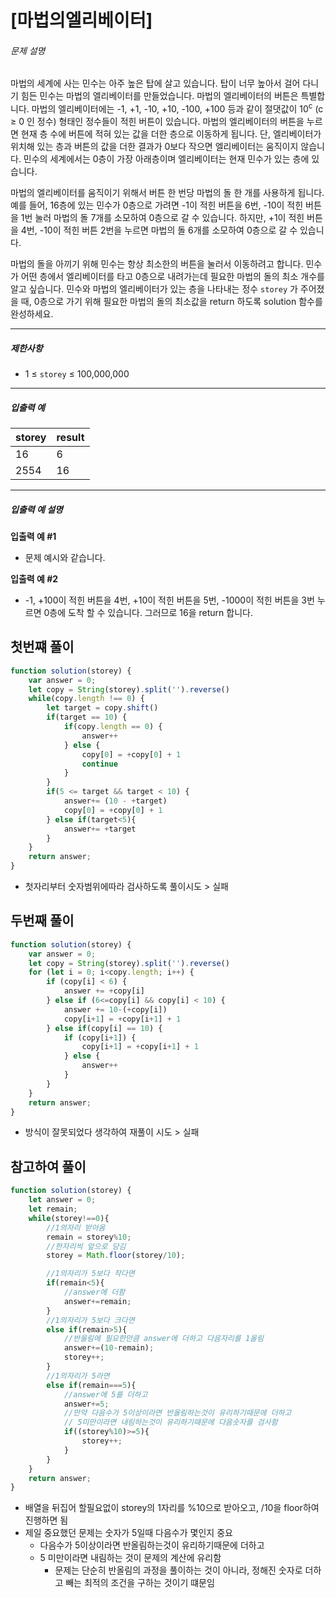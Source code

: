 # [마법의엘리베이터]

[](https://school.programmers.co.kr/learn/courses/30/lessons/148653#)

###### 문제 설명

마법의 세계에 사는 민수는 아주 높은 탑에 살고 있습니다. 탑이 너무 높아서 걸어 다니기 힘든 민수는 마법의 엘리베이터를 만들었습니다. 마법의 엘리베이터의 버튼은 특별합니다. 마법의 엘리베이터에는 -1, +1, -10, +10, -100, +100 등과 같이 절댓값이 10<sup>c</sup> (c ≥ 0 인 정수) 형태인 정수들이 적힌 버튼이 있습니다. 마법의 엘리베이터의 버튼을 누르면 현재 층 수에 버튼에 적혀 있는 값을 더한 층으로 이동하게 됩니다. 단, 엘리베이터가 위치해 있는 층과 버튼의 값을 더한 결과가 0보다 작으면 엘리베이터는 움직이지 않습니다. 민수의 세계에서는 0층이 가장 아래층이며 엘리베이터는 현재 민수가 있는 층에 있습니다.

마법의 엘리베이터를 움직이기 위해서 버튼 한 번당 마법의 돌 한 개를 사용하게 됩니다.예를 들어, 16층에 있는 민수가 0층으로 가려면 -1이 적힌 버튼을 6번, -10이 적힌 버튼을 1번 눌러 마법의 돌 7개를 소모하여 0층으로 갈 수 있습니다. 하지만, +1이 적힌 버튼을 4번, -10이 적힌 버튼 2번을 누르면 마법의 돌 6개를 소모하여 0층으로 갈 수 있습니다.

마법의 돌을 아끼기 위해 민수는 항상 최소한의 버튼을 눌러서 이동하려고 합니다. 민수가 어떤 층에서 엘리베이터를 타고 0층으로 내려가는데 필요한 마법의 돌의 최소 개수를 알고 싶습니다. 민수와 마법의 엘리베이터가 있는 층을 나타내는 정수 `storey` 가 주어졌을 때, 0층으로 가기 위해 필요한 마법의 돌의 최소값을 return 하도록 solution 함수를 완성하세요.

___

##### 제한사항

-   1 ≤ `storey` ≤ 100,000,000

___

##### 입출력 예

| storey | result |
| --- | --- |
| 16 | 6 |
| 2554 | 16 |

___

##### 입출력 예 설명

**입출력 예 #1**

-   문제 예시와 같습니다.

**입출력 예 #2**

-   \-1, +100이 적힌 버튼을 4번, +10이 적힌 버튼을 5번, -1000이 적힌 버튼을 3번 누르면 0층에 도착 할 수 있습니다. 그러므로 16을 return 합니다.

## 첫번쨰 풀이

```javascript
function solution(storey) {
    var answer = 0;
    let copy = String(storey).split('').reverse()
    while(copy.length !== 0) {
        let target = copy.shift()
        if(target == 10) {
            if(copy.length == 0) {
                answer++
            } else {
                copy[0] = +copy[0] + 1
                continue   
            }
        }
        if(5 <= target && target < 10) {
            answer+= (10 - +target)
            copy[0] = +copy[0] + 1
        } else if(target<5){
            answer+= +target
        }
    }
    return answer;
}
```

- 첫자리부터 숫자범위에따라 검사하도록 풀이시도 > 실패

## 두번째 풀이

```javascript
function solution(storey) {
    var answer = 0;
    let copy = String(storey).split('').reverse()
    for (let i = 0; i<copy.length; i++) {
        if (copy[i] < 6) {
            answer += +copy[i]
        } else if (6<=copy[i] && copy[i] < 10) {
            answer += 10-(+copy[i])
            copy[i+1] = +copy[i+1] + 1
        } else if(copy[i] == 10) {
            if (copy[i+1]) {
                copy[i+1] = +copy[i+1] + 1
            } else {
                answer++
            }
        }
    }
    return answer;
}
```

- 방식이 잘못되었다 생각하여 재풀이 시도 > 실패

## 참고하여 풀이

```javascript
function solution(storey) {
    let answer = 0;
    let remain;
    while(storey!==0){
        //1의자리 받아옴
        remain = storey%10;
        //한자리씩 앞으로 당김
        storey = Math.floor(storey/10);

        //1의자리가 5보다 작다면
        if(remain<5){
            //answer에 더함
            answer+=remain;
        }
        //1의자리가 5보다 크다면
        else if(remain>5){
            //반올림에 필요한만큼 answer에 더하고 다음자리를 1올림
            answer+=(10-remain);
            storey++;
        }
        //1의자리가 5라면
        else if(remain===5){
            //answer에 5를 더하고
            answer+=5;
            //만약 다음수가 5이상이라면 반올림하는것이 유리하기때문에 더하고
            // 5미만이라면 내림하는것이 유리하기때문에 다음숫자를 검사함
            if((storey%10)>=5){
                storey++;
            }
        }   
    }    
    return answer;
}
```

- 배열을 뒤집어 할필요없이 storey의 1자리를 %10으로 받아오고, /10을 floor하여 진행하면 됨
- 제일 중요했던 문제는 숫자가 5일때 다음수가 몇인지 중요
    - 다음수가 5이상이라면 반올림하는것이 유리하기때문에 더하고
    - 5 미만이라면 내림하는 것이 문제의 계산에 유리함
        - 문제는 단순히 반올림의 과정을 풀이하는 것이 아니라, 정해진 숫자로 더하고 빼는 최적의 조건을 구하는 것이기 떄문임